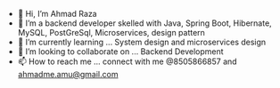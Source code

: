 - 👋 Hi, I’m Ahmad Raza
- 👀 I’m a backend developer skelled with Java, Spring Boot, Hibernate, MySQL, PostGreSql, Microservices, design pattern
- 🌱 I’m currently learning ... System design and microservices design
- 💞️ I’m looking to collaborate on ... Backend Development
- 📫 How to reach me ... connect with me @8505866857 and ahmadme.amu@gmail.com

<!---
ahmad-jmi/ahmad-jmi is a ✨ special ✨ repository because its `README.md` (this file) appears on your GitHub profile.
You can click the Preview link to take a look at your changes.
--->
